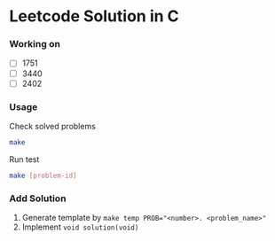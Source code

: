 # Leetcode Solution in C

### Working on
- [ ] 1751
- [ ] 3440
- [ ] 2402

### Usage
Check solved problems
```bash
make
```

Run test
```bash
make [problem-id]
```

### Add Solution
1. Generate template by `make temp PROB="<number>. <problem_name>"`
2. Implement `void solution(void)`
